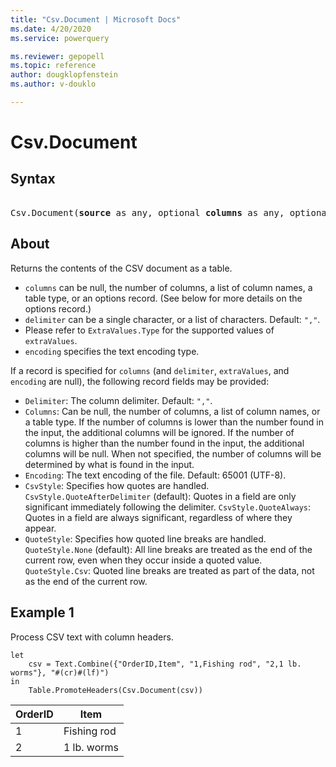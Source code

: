 ```yaml
---
title: "Csv.Document | Microsoft Docs"
ms.date: 4/20/2020
ms.service: powerquery

ms.reviewer: gepopell
ms.topic: reference
author: dougklopfenstein
ms.author: v-douklo

---
```

# Csv.Document

## Syntax

<pre> 
Csv.Document(<b>source</b> as any, optional <b>columns</b> as any, optional <b>delimiter</b> as any, optional <b>extraValues</b> as nullable number, optional <b>encoding</b> as nullable number) as table
</pre>

## About

Returns the contents of the CSV document as a table. <ul> <li> `columns` can be null, the number of columns, a list of column names, a table type, or an options record. (See below for more details on the options record.)</li> <li> `delimiter` can be a single character, or a list of characters. Default: `","`.</li> <li> Please refer to `ExtraValues.Type` for the supported values of `extraValues`.</li> <li> `encoding` specifies the text encoding type.</li> </ul> 

If a record is specified for `columns` (and `delimiter`, `extraValues`, and `encoding` are null), the following record fields may be provided: <ul> <li> `Delimiter`: The column delimiter. Default: `","`.</li> <li> `Columns`: Can be null, the number of columns, a list of column names, or a table type. If the number of columns is lower than the number found in the input, the additional columns will be ignored. If the number of columns is higher than the number found in the input, the additional columns will be null. When not specified, the number of columns will be determined by what is found in the input.</li> <li> `Encoding`: The text encoding of the file. Default: 65001 (UTF-8).</li> <li> `CsvStyle`: Specifies how quotes are handled. `CsvStyle.QuoteAfterDelimiter` (default): Quotes in a field are only significant immediately following the delimiter. `CsvStyle.QuoteAlways`: Quotes in a field are always significant, regardless of where they appear.</li> <li> `QuoteStyle`: Specifies how quoted line breaks are handled. `QuoteStyle.None` (default): All line breaks are treated as the end of the current row, even when they occur inside a quoted value. `QuoteStyle.Csv`: Quoted line breaks are treated as part of the data, not as the end of the current row.</li> </ul> 

## Example 1
Process CSV text with column headers.

```powerquery-m
let 
    csv = Text.Combine({"OrderID,Item", "1,Fishing rod", "2,1 lb. worms"}, "#(cr)#(lf)") 
in 
    Table.PromoteHeaders(Csv.Document(csv))
```

|OrderID  |Item |
|---------|---------|
|1     |    Fishing rod     |
|2     |     1 lb. worms    |
